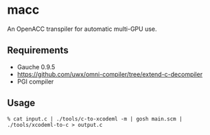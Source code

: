 # macc

An OpenACC transpiler for automatic multi-GPU use.

## Requirements
* Gauche 0.9.5
* https://github.com/uwx/omni-compiler/tree/extend-c-decompiler
* PGI compiler

## Usage
```
% cat input.c | ./tools/c-to-xcodeml -m | gosh main.scm | ./tools/xcodeml-to-c > output.c
```
